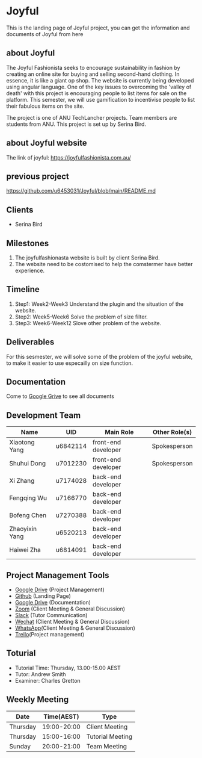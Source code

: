 # Joyful
This is the landing page of Joyful project, you can get the information and documents of Joyful from here

## about Joyful 
The Joyful Fashionista seeks to encourage sustainability in fashion by creating an online site for buying and selling second-hand clothing. In essence, it is like a giant op shop. The website is currently being developed using angular language. One of the key issues to overcoming the 'valley of death' with this project is encouraging people to list items for sale on the platform. This semester, we will use gamification to incentivise people to list their fabulous items on the site.

The project is one of ANU TechLancher projects. 
Team members are students from ANU.
This project is set up by Serina Bird.

## about Joyful website 
The link of joyful: https://joyfulfashionista.com.au/

## previous project 
https://github.com/u6453031/Joyful/blob/main/README.md

## Clients

* Serina Bird

## Milestones
1. The joyfulfashionasta website is built by client Serina Bird.
2. The website need to be costomised to help the comstermer have better experience.


## Timeline
1. Step1: Week2-Week3 Understand the plugin and the situation of the website.
2. Step2: Week5-Week6 Solve the problem of size filter.
3. Step3: Week6-Week12 Slove other problem of the website.


## Deliverables
For this sesmester, we will solve some of the problem of the joyful website, to make it easier to use especailly on size function.

## Documentation 

Come to <a href="https://drive.google.com/drive/folders/1W4OiOCxIxDgpuoU44gxO5bOQ9Uyvvgva?usp=sharing">Google Grive</a> to see all documents




## Development Team

| Name              | UID      | Main Role           | Other Role(s)   |
| ----------------- | -------- | ------------------- | --------------- |
| Xiaotong Yang     | u6842114 | front-end developer |  Spokesperson   |
| Shuhui Dong       | u7012230 | front-end developer |  Spokesperson   |
| Xi Zhang          | u7174028 | back-end developer  |                 |
| Fengqing Wu       | u7166770 | back-end developer  |                 |
| Bofeng Chen       | u7270388 | back-end developer  |                 |
| Zhaoyixin Yang    | u6520213 | back-end developer  |                 |
| Haiwei Zha        | u6814091 | back-end developer  |                 |

## Project Management Tools

* [Google Drive](https://drive.google.com/drive/folders/13D8g_-y5RAocmwyg9EXDwPzVwhM0lbgC?usp=sharing) (Project Management)
* [Github](https://github.com/YXT-tong/Joyful/edit/main/README.md) (Landing Page)
* [Google Drive](https://drive.google.com/drive/folders/1W4OiOCxIxDgpuoU44gxO5bOQ9Uyvvgva?usp=sharing) (Documentation)
* [Zoom](https://zoom.us) (Client Meeting & General Discussion)
* [Slack](https://app.slack.com/client/T01LSELGRL3/C01Q9FTLC04) (Tutor Communication)
* [Wechat](https://web.wechat.com/?lang=en) (Client Meeting & General Discussion)
* [WhatsApp](https://web.whatsapp.com)(Client Meeting & General Discussion)
* [Trello](https://trello.com/joyful2022s1)(Project management)


## Toturial
* Tutorial Time: Thursday, 13.00-15.00 AEST
* Tutor: Andrew Smith
* Examiner: Charles Gretton

## Weekly Meeting
| Date       | Time(AEST)| Type             | 
| -----------| --------  | --------------   |
| Thursday   |19:00-20:00| Client Meeting   |
| Thursday   |15:00-16:00| Tutorial Meeting | 
| Sunday     |20:00-21:00| Team Meeting     |


